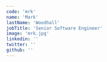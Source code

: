 ```yaml
---
code: 'mrk'
name: 'Mark'
lastName: 'Woodhall'
jobTitle: 'Senior Software Engineer'
image: 'mrk.jpg'
linkedin: ''
twitter: ''
github: ''
---
```

